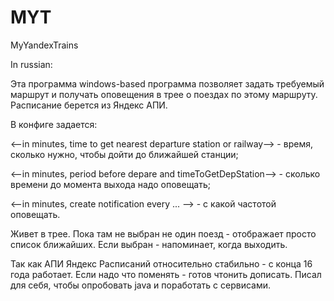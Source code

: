 # MYT
MyYandexTrains

In russian:

Эта программа windows-based программа позволяет задать требуемый маршрут и получать оповещения в трее о поездах по этому маршруту.
Расписание берется из Яндекс АПИ.

В конфиге задается:

<--in minutes, time to get nearest departure station or railway--> - время, сколько нужно, чтобы дойти до ближайшей станции;

<--in minutes, period before depare and timeToGetDepStation--> - сколько времени до момента выхода надо оповещать;

<--in minutes, create notification every ... --> - с какой частотой оповещать.


Живет в трее. 
Пока там не выбран не один поезд - отображает просто список ближайших.
Если выбран - напоминает, когда выходить.

Так как АПИ Яндекс Расписаний относительно стабильно - с конца 16 года работает.
Если надо что поменять - готов чтонить дописать.
Писал для себя, чтобы опробовать java и поработать с сервисами.
